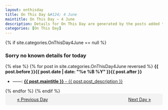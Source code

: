 ```yaml
---
layout: onthisday
title: On This Day &#124; 4 June
maintitle: On This Day — 4 June
description: Details for On This Day are generated by the posts added to the website so the content is subject to changes/updates over time.
categories: [On This Day]
---
```


{% if site.categories.OnThisDay4June == null %}
<h3>Sorry no known details for today</h3>
{% else %}
{% for post in site.categories.OnThisDay4June reversed %}
<strong>{{ post.before }}{{ post.date | date: "%e %B %Y" }}{{ post.after }}</strong>
<ul>
<li> ——: <a class="{{ post.class }}" href="{{ post.url }}"><strong>{{ post.maintitle }}</strong> - {{ post.post_description }}</a></li>
</ul>
{% endfor %}
{% endif %}

<div style="background-color: #f3f3f3; padding: 10px; border-radius: 5px; text-align: center; display: flex; justify-content: space-evenly;">
<a href="/onthisday/06/06-03">« Previous Day</a>
<span style="visibility:hidden;">[ Visit Leap Year February 29 ]</span>
<a href="/onthisday/06/06-05">Next Day »</a>
</div>
